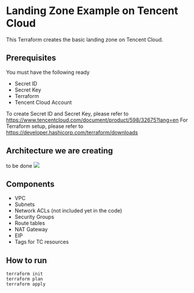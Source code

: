 # Landing Zone Example on Tencent Cloud
This Terraform creates the basic landing zone on Tencent Cloud.

## Prerequisites
You must have the following ready

- Secret ID
- Secret Key 
- Terraform
- Tencent Cloud Account

To create Secret ID and Secret Key, please refer to https://www.tencentcloud.com/document/product/598/32675?lang=en
For Terraform setup, please refer to https://developer.hashicorp.com/terraform/downloads

## Architecture we are creating
to be done 
<img src="images/">

## Components 
 - VPC
 - Subnets
 - Network ACLs (not included yet in the code)
 - Security Groups
 - Route tables
 - NAT Gateway
 - EIP
 - Tags for TC resources

## How to run
```
terraform init
terraform plan
terraform apply
```
